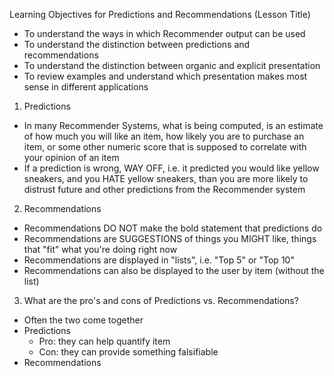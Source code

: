 <!--What is the Output of a Recommender System?--> 

Learning Objectives for Predictions and Recommendations (Lesson Title)
  - To understand the ways in which Recommender output can be used 
  - To understand the distinction between predictions and recommendations 
  - To understand the distinction between organic and explicit presentation 
  - To review examples and understand which presentation makes most sense in different applications 
  
1. Predictions
  - In many Recommender Systems, what is being computed, is an estimate of how much you will like an item, how likely you are to purchase an item, or some other numeric score that is supposed to correlate with your opinion of an item
  - If a prediction is wrong, WAY OFF, i.e. it predicted you would like yellow sneakers, and you HATE yellow sneakers, than you are more likely to distrust future and other predictions from the Recommender system 
  
2. Recommendations
  - Recommendations DO NOT make the bold statement that predictions do
  - Recommendations are SUGGESTIONS of things you MIGHT like, things that "fit" what you're doing right now
  - Recommendations are displayed in "lists", i.e. "Top 5" or "Top 10" 
  - Recommendations can also be displayed to the user by item (without the list)
  
3. What are the pro's and cons of Predictions vs. Recommendations?
  - Often the two come together
  - Predictions
    - Pro: they can help quantify item 
    - Con: they can provide something falsifiable 
  - Recommendations
  
